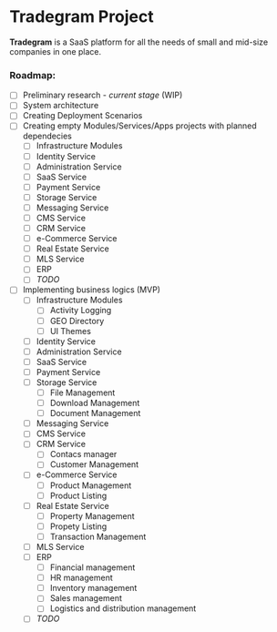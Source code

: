 # Tradegram Project

**Tradegram** is a SaaS platform for all the needs of small and mid-size companies in one place.

### Roadmap:
 - [ ] Preliminary research - *current stage* (WIP)
 - [ ] System architecture
 - [ ] Creating Deployment Scenarios
 - [ ] Creating empty Modules/Services/Apps projects with planned dependecies
   - [ ] Infrastructure Modules
   - [ ] Identity Service
   - [ ] Administration Service
   - [ ] SaaS Service
   - [ ] Payment Service
   - [ ] Storage Service
   - [ ] Messaging Service
   - [ ] CMS Service
   - [ ] CRM Service
   - [ ] e-Commerce Service
   - [ ] Real Estate Service
   - [ ] MLS Service
   - [ ] ERP 
   - [ ] *TODO*
 - [ ] Implementing	business logics (MVP)
   - [ ] Infrastructure Modules
     - [ ] Activity Logging
     - [ ] GEO Directory
     - [ ] UI Themes
   - [ ] Identity Service
   - [ ] Administration Service
   - [ ] SaaS Service
   - [ ] Payment Service
   - [ ] Storage Service
     - [ ] File Management
     - [ ] Download Management
     - [ ] Document Management
   - [ ] Messaging Service
   - [ ] CMS Service
   - [ ] CRM Service
     - [ ] Contacs manager
     - [ ] Customer Management
   - [ ] e-Commerce Service
     - [ ] Product Management
     - [ ] Product Listing
   - [ ] Real Estate Service
     - [ ] Property Management
     - [ ] Propety Listing
     - [ ] Transaction Management
   - [ ] MLS Service
   - [ ] ERP
     - [ ] Financial management
     - [ ] HR management
     - [ ] Inventory management
     - [ ] Sales management
     - [ ] Logistics and distribution management
   - [ ] *TODO*
